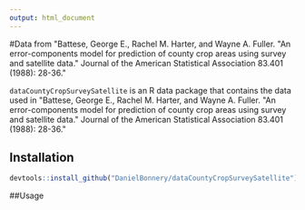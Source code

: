 ```yaml
---
output: html_document
---
```

#Data from "Battese, George E., Rachel M. Harter, and Wayne A. Fuller. "An error-components model for prediction of county crop areas using survey and satellite data." Journal of the American Statistical Association 83.401 (1988): 28-36."

`dataCountyCropSurveySatellite` is an R data package that contains the data used in "Battese, George E., Rachel M. Harter, and Wayne A. Fuller. "An error-components model for prediction of county crop areas using survey and satellite data." Journal of the American Statistical Association 83.401 (1988): 28-36."


## Installation

```r
devtools::install_github("DanielBonnery/dataCountyCropSurveySatellite")
```

##Usage



